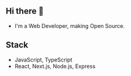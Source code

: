 ## Hi there 👋
- I'm a Web Developer, making Open Source.

## Stack
- JavaScript, TypeScript
- React, Next.js, Node.js, Express
